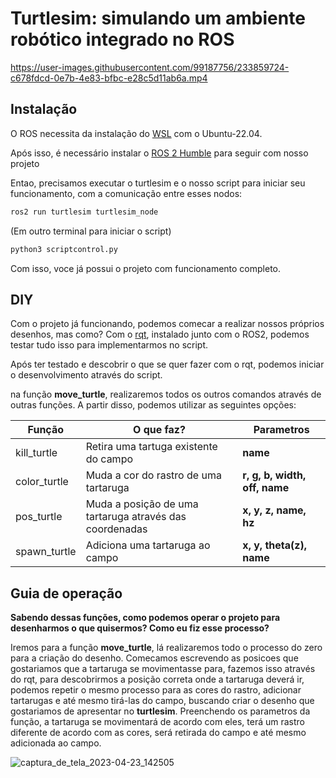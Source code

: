 # Turtlesim: simulando um ambiente robótico integrado no ROS

https://user-images.githubusercontent.com/99187756/233859724-c678fdcd-0e7b-4e83-bfbc-e28c5d11ab6a.mp4

## Instalação

O ROS necessita da instalação do [WSL](https://learn.microsoft.com/pt-br/windows/wsl/install) com o Ubuntu-22.04.

Após isso, é necessário instalar o [ROS 2 Humble](https://docs.ros.org/en/humble/Installation.html) para seguir com nosso projeto

Entao, precisamos executar o turtlesim e o nosso script para iniciar seu funcionamento, com a comunicação entre esses nodos:
```sh
ros2 run turtlesim turtlesim_node
```
(Em outro terminal para iniciar o script)
```sh
python3 scriptcontrol.py
```

Com isso, voce já possui o projeto com funcionamento completo.
## DIY
Com o projeto já funcionando, podemos comecar a realizar nossos próprios desenhos, mas como? Com o [rqt](https://docs.ros.org/en/humble/Concepts/About-RQt.html), instalado junto com o ROS2, podemos testar tudo isso para implementarmos no script.

Após ter testado e descobrir o que se quer fazer com o rqt, podemos iniciar o desenvolvimento através do script.

na função **move_turtle**, realizaremos todos os outros comandos através de outras funções. A partir disso, podemos utilizar as seguintes opções:

| Função | O que faz? | Parametros |
| ------ | ------ |  ------ |
| kill_turtle | Retira uma tartuga existente do campo | **name**
| color_turtle | Muda a cor do rastro de uma tartaruga | **r, g, b, width, off, name**
| pos_turtle | Muda a posição de uma tartaruga através das coordenadas | **x, y, z, name, hz**
| spawn_turtle | Adiciona uma tartaruga ao campo | **x, y, theta(z), name**

## Guia de operação

**Sabendo dessas funções, como podemos operar o projeto para desenharmos o que quisermos? Como eu fiz esse processo?**

Iremos para a função **move_turtle**, lá realizaremos todo o processo do zero para a criação do desenho. Comecamos escrevendo as posicoes que gostariamos que a tartaruga se movimentasse para, fazemos isso através do rqt, para descobrirmos a posição correta onde a tartaruga deverá ir, podemos repetir o mesmo processo para as cores do rastro, adicionar tartarugas e até mesmo tirá-las do campo, buscando criar o desenho que gostariamos de apresentar no **turtlesim**. Preenchendo os parametros da função, a tartaruga se movimentará de acordo com eles, terá um rastro diferente de acordo com as cores, será retirada do campo e até mesmo adicionada ao campo.

![captura_de_tela_2023-04-23_142505](https://user-images.githubusercontent.com/99187756/233859765-e4da27c6-4f1b-411a-ba60-4f9f8134b63b.png)
